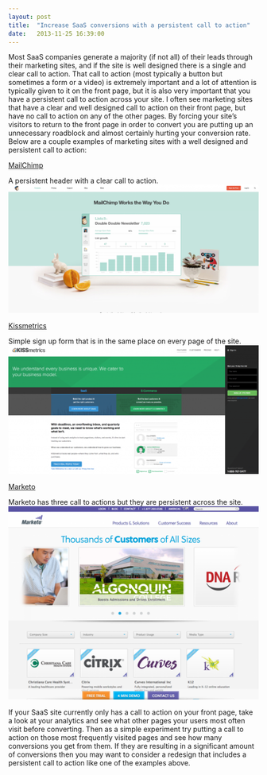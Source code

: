 ```yaml
---
layout: post
title:  "Increase SaaS conversions with a persistent call to action"
date:   2013-11-25 16:39:00
---
```

Most SaaS companies generate a majority (if not all) of their leads through their marketing sites, and if the site is well designed there is a single and clear call to action. That call to action (most typically a button but sometimes a form or a video) is extremely important and a lot of attention is typically given to it on the front page, but it is also very important that you have a persistent call to action across your site. I often see marketing sites that have a clear and well designed call to action on their front page, but have no call to action on any of the other pages. By forcing your site’s visitors to return to the front page in order to convert you are putting up an unnecessary roadblock and almost certainly hurting your conversion rate. Below are a couple examples of marketing sites with a well designed and persistent call to action:

<a href="http://mailchimp.com/features/" target="_blank">MailChimp</a>

A persistent header with a clear call to action.
![MailChimp Screenshot](/assets/img/mailchimp-screenshot.png)

<a href="https://www.kissmetrics.com/features" target="_blank">Kissmetrics</a>

Simple sign up form that is in the same place on every page of the site.
![Kissmetrics Screenshot](/assets/img/kissmetrics-screenshot.png)

<a href="http://www.marketo.com/customers/" target="_blank">Marketo</a>

Marketo has three call to actions but they are persistent across the site.
![Marketo Screenshot](/assets/img/marketo-screenshot.png)

If your SaaS site currently only has a call to action on your front page, take a look at your analytics and see what other pages your users most often visit before converting. Then as a simple experiment try putting a call to action on those most frequently visited pages and see how many conversions you get from them. If they are resulting in a significant amount of conversions then you may want to consider a redesign that includes a persistent call to action like one of the examples above.